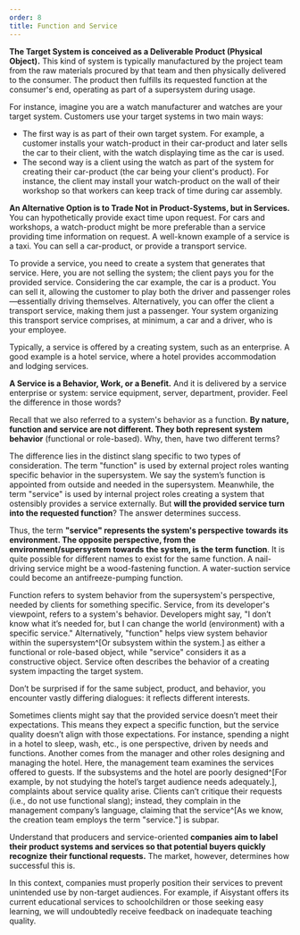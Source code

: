 ```yaml
---
order: 8
title: Function and Service
---
```


**The Target System is conceived as a Deliverable Product (Physical Object).** This kind of system is typically manufactured by the project team from the raw materials procured by that team and then physically delivered to the consumer. The product then fulfills its requested function at the consumer's end, operating as part of a supersystem during usage.

For instance, imagine you are a watch manufacturer and watches are your target system. Customers use your target systems in two main ways:

- The first way is as part of their own target system. For example, a customer installs your watch-product in their car-product and later sells the car to their client, with the watch displaying time as the car is used.
- The second way is a client using the watch as part of the system for creating their car-product (the car being your client's product). For instance, the client may install your watch-product on the wall of their workshop so that workers can keep track of time during car assembly.

**An Alternative Option is to Trade Not in Product-Systems, but in Services.** You can hypothetically provide exact time upon request. For cars and workshops, a watch-product might be more preferable than a service providing time information on request. A well-known example of a service is a taxi. You can sell a car-product, or provide a transport service.

To provide a service, you need to create a system that generates that service. Here, you are not selling the system; the client pays you for the provided service. Considering the car example, the car is a product. You can sell it, allowing the customer to play both the driver and passenger roles—essentially driving themselves. Alternatively, you can offer the client a transport service, making them just a passenger. Your system organizing this transport service comprises, at minimum, a car and a driver, who is your employee.

Typically, a service is offered by a creating system, such as an enterprise. A good example is a hotel service, where a hotel provides accommodation and lodging services.

**A Service is a Behavior, Work, or a Benefit.** And it is delivered by a service enterprise or system: service equipment, server, department, provider. Feel the difference in those words?

Recall that we also referred to a system's behavior as a function. **By nature, function and service are not different. They both represent system behavior** (functional or role-based). Why, then, have two different terms?

The difference lies in the distinct slang specific to two types of consideration. The term "function" is used by external project roles wanting specific behavior in the supersystem. We say the system’s function is appointed from outside and needed in the supersystem. Meanwhile, the term "service" is used by internal project roles creating a system that ostensibly provides a service externally. But **will the provided service turn into the requested function**? The answer determines success.

Thus, the term **"service" represents the system's perspective** **towards** **its environment. The opposite perspective, from the environment/supersystem** **towards** **the system, is the term** **function**. It is quite possible for different names to exist for the same function. A nail-driving service might be a wood-fastening function. A water-suction service could become an antifreeze-pumping function.

Function refers to system behavior from the supersystem's perspective, needed by clients for something specific. Service, from its developer's viewpoint, refers to a system's behavior. Developers might say, "I don’t know what it’s needed for, but I can change the world (environment) with a specific service." Alternatively, "function" helps view system behavior within the supersystem^[Or subsystem within the system.] as either a functional or role-based object, while "service" considers it as a constructive object. Service often describes the behavior of a creating system impacting the target system.

Don’t be surprised if for the same subject, product, and behavior, you encounter vastly differing dialogues: it reflects different interests.

Sometimes clients might say that the provided service doesn’t meet their expectations. This means they expect a specific function, but the service quality doesn’t align with those expectations. For instance, spending a night in a hotel to sleep, wash, etc., is one perspective, driven by needs and functions. Another comes from the manager and other roles designing and managing the hotel. Here, the management team examines the services offered to guests. If the subsystems and the hotel are poorly designed^[For example, by not studying the hotel’s target audience needs adequately.], complaints about service quality arise. Clients can’t critique their requests (i.e., do not use functional slang); instead, they complain in the management company’s language, claiming that the service^[As we know, the creation team employs the term "service."] is subpar.

Understand that producers and service-oriented **companies aim to label their product systems and services so that potential buyers quickly** **recognize** **their functional requests.** The market, however, determines how successful this is.

In this context, companies must properly position their services to prevent unintended use by non-target audiences. For example, if Aisystant offers its current educational services to schoolchildren or those seeking easy learning, we will undoubtedly receive feedback on inadequate teaching quality.